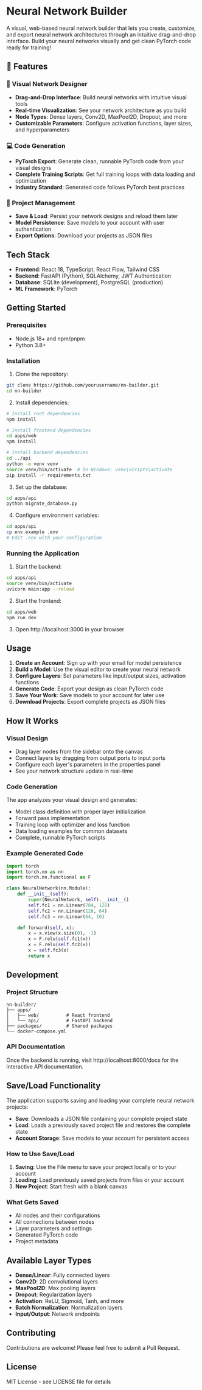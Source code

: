 # Neural Network Builder

A visual, web-based neural network builder that lets you create, customize, and export neural network architectures through an intuitive drag-and-drop interface. Build your neural networks visually and get clean PyTorch code ready for training!

## 🚀 Features

### 🎨 Visual Network Designer
- **Drag-and-Drop Interface**: Build neural networks with intuitive visual tools
- **Real-time Visualization**: See your network architecture as you build
- **Node Types**: Dense layers, Conv2D, MaxPool2D, Dropout, and more
- **Customizable Parameters**: Configure activation functions, layer sizes, and hyperparameters

### 💻 Code Generation
- **PyTorch Export**: Generate clean, runnable PyTorch code from your visual designs
- **Complete Training Scripts**: Get full training loops with data loading and optimization
- **Industry Standard**: Generated code follows PyTorch best practices

### 💾 Project Management
- **Save & Load**: Persist your network designs and reload them later
- **Model Persistence**: Save models to your account with user authentication
- **Export Options**: Download your projects as JSON files

## Tech Stack

- **Frontend**: React 18, TypeScript, React Flow, Tailwind CSS
- **Backend**: FastAPI (Python), SQLAlchemy, JWT Authentication
- **Database**: SQLite (development), PostgreSQL (production)
- **ML Framework**: PyTorch

## Getting Started

### Prerequisites

- Node.js 18+ and npm/pnpm
- Python 3.8+

### Installation

1. Clone the repository:
```bash
git clone https://github.com/yourusername/nn-builder.git
cd nn-builder
```

2. Install dependencies:
```bash
# Install root dependencies
npm install

# Install frontend dependencies
cd apps/web
npm install

# Install backend dependencies
cd ../api
python -m venv venv
source venv/bin/activate  # On Windows: venv\Scripts\activate
pip install -r requirements.txt
```

3. Set up the database:
```bash
cd apps/api
python migrate_database.py
```

4. Configure environment variables:
```bash
cd apps/api
cp env.example .env
# Edit .env with your configuration
```

### Running the Application

1. Start the backend:
```bash
cd apps/api
source venv/bin/activate
uvicorn main:app --reload
```

2. Start the frontend:
```bash
cd apps/web
npm run dev
```

3. Open http://localhost:3000 in your browser

## Usage

1. **Create an Account**: Sign up with your email for model persistence
2. **Build a Model**: Use the visual editor to create your neural network
3. **Configure Layers**: Set parameters like input/output sizes, activation functions
4. **Generate Code**: Export your design as clean PyTorch code
5. **Save Your Work**: Save models to your account for later use
6. **Download Projects**: Export complete projects as JSON files

## How It Works

### Visual Design
- Drag layer nodes from the sidebar onto the canvas
- Connect layers by dragging from output ports to input ports
- Configure each layer's parameters in the properties panel
- See your network structure update in real-time

### Code Generation
The app analyzes your visual design and generates:
- Model class definition with proper layer initialization
- Forward pass implementation
- Training loop with optimizer and loss function
- Data loading examples for common datasets
- Complete, runnable PyTorch scripts

### Example Generated Code
```python
import torch
import torch.nn as nn
import torch.nn.functional as F

class NeuralNetwork(nn.Module):
    def __init__(self):
        super(NeuralNetwork, self).__init__()
        self.fc1 = nn.Linear(784, 128)
        self.fc2 = nn.Linear(128, 64)
        self.fc3 = nn.Linear(64, 10)

    def forward(self, x):
        x = x.view(x.size(0), -1)
        x = F.relu(self.fc1(x))
        x = F.relu(self.fc2(x))
        x = self.fc3(x)
        return x
```

## Development

### Project Structure
```
nn-builder/
├── apps/
│   ├── web/          # React frontend
│   └── api/          # FastAPI backend
├── packages/         # Shared packages
└── docker-compose.yml
```

### API Documentation

Once the backend is running, visit http://localhost:8000/docs for the interactive API documentation.

## Save/Load Functionality

The application supports saving and loading your complete neural network projects:

- **Save**: Downloads a JSON file containing your complete project state
- **Load**: Loads a previously saved project file and restores the complete state
- **Account Storage**: Save models to your account for persistent access

### How to Use Save/Load

1. **Saving**: Use the File menu to save your project locally or to your account
2. **Loading**: Load previously saved projects from files or your account
3. **New Project**: Start fresh with a blank canvas

### What Gets Saved

- All nodes and their configurations
- All connections between nodes
- Layer parameters and settings
- Generated PyTorch code
- Project metadata

## Available Layer Types

- **Dense/Linear**: Fully connected layers
- **Conv2D**: 2D convolutional layers
- **MaxPool2D**: Max pooling layers
- **Dropout**: Regularization layers
- **Activation**: ReLU, Sigmoid, Tanh, and more
- **Batch Normalization**: Normalization layers
- **Input/Output**: Network endpoints

## Contributing

Contributions are welcome! Please feel free to submit a Pull Request.

## License

MIT License - see LICENSE file for details 